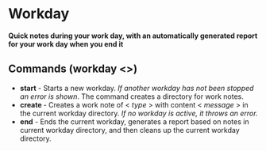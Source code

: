 # Workday
**Quick notes during your work day, with an automatically generated report for your work day when you end it**

## Commands (workday <>)
- **start** - Starts a new workday. _If another workday has not been stopped an error is shown_. The command creates a directory for work notes.
- **create <type> <message>** - Creates a work note of < _type_ > with content < _message_ > in the current workday directory. _If no workday is active, it throws an error._
- **end** - Ends the current workday, generates a report based on notes in current workday directory, and then cleans up the current workday directory.
  
